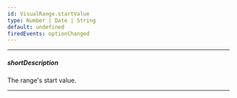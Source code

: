 ```yaml
---
id: VisualRange.startValue
type: Number | Date | String
default: undefined
firedEvents: optionChanged
---
```

---
##### shortDescription
The range's start value.

---
